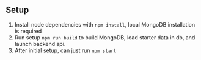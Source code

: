 ## Setup

1. Install node dependencies with `npm install`, local MongoDB installation is required
2. Run setup `npm run build` to build MongoDB, load starter data in db, and launch backend api.
3. After initial setup, can just run `npm start`